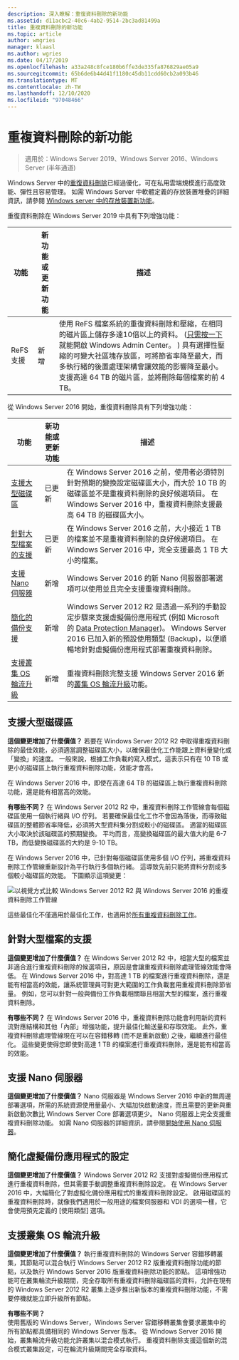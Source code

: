 ```yaml
---
description: 深入瞭解：重復資料刪除的新功能
ms.assetid: d11acbc2-40c6-4ab2-9514-2bc3ad81499a
title: 重複資料刪除的新功能
ms.topic: article
author: wmgries
manager: klaasl
ms.author: wgries
ms.date: 04/17/2019
ms.openlocfilehash: a33a248c8fce180b6ffe3de335fa876829ae05a9
ms.sourcegitcommit: 65b6de6b44d41f1180c45db11cdd60cb2a093b46
ms.translationtype: MT
ms.contentlocale: zh-TW
ms.lasthandoff: 12/10/2020
ms.locfileid: "97048466"
---
```

# <a name="whats-new-in-data-deduplication"></a>重複資料刪除的新功能

> 適用於：Windows Server 2019、Windows Server 2016、Windows Server (半年通道)

Windows Server 中的[重復資料刪除](overview.md)已經過優化，可在私用雲端規模進行高度效能、彈性且容易管理。 如需 Windows Server 中軟體定義的存放裝置堆疊的詳細資訊，請參閱 [Windows server 中的存放裝置新功能](../whats-new-in-storage.md)。

重復資料刪除在 Windows Server 2019 中具有下列增強功能：

| 功能 | 新功能或更新功能 | 描述 |
|---------------|----------------|-------------|
| ReFS 支援  | 新增            | 使用 ReFS 檔案系統的重復資料刪除和壓縮，在相同的磁片區上儲存多達10倍以上的資料。  ([只需按一下](https://www.youtube.com/watch?v=PRibTacyKko&feature=youtu.be) 就能開啟 Windows Admin Center。 ) 具有選擇性壓縮的可變大社區塊存放區，可將節省率降至最大，而多執行緒的後置處理架構會讓效能的影響降至最小。 支援高達 64 TB 的磁片區，並將刪除每個檔案的前 4 TB。|

從 Windows Server 2016 開始，重復資料刪除具有下列增強功能：

| 功能 | 新功能或更新功能 | 描述 |
|---------------|----------------|-------------|
| [支援大型磁碟區](whats-new.md#large-volume-support) | 已更新 | 在 Windows Server 2016 之前，使用者必須特別針對預期的變換設定磁碟區大小，而大於 10 TB 的磁碟區並不是重複資料刪除的良好候選項目。 在 Windows Server 2016 中，重複資料刪除支援最高 64 TB 的磁碟區大小。 |
| [針對大型檔案的支援](whats-new.md#large-file-support) | 已更新 | 在 Windows Server 2016 之前，大小接近 1 TB 的檔案並不是重複資料刪除的良好候選項目。 在 Windows Server 2016 中，完全支援最高 1 TB 大小的檔案。 |
| [支援 Nano 伺服器](whats-new.md#nano-server-support) | 新增 | Windows Server 2016 的新 Nano 伺服器部署選項可以使用並且完全支援重複資料刪除。 |
| [簡化的備份支援](whats-new.md#simple-backup-support) | 新增 | Windows Server 2012 R2 是透過一系列的手動設定步驟來支援虛擬備份應用程式 (例如 Microsoft 的 [Data Protection Manager](/previous-versions/system-center/system-center-2012-R2/hh758173(v=sc.12)))。 Windows Server 2016 已加入新的預設使用類型 (Backup)，以便順暢地針對虛擬備份應用程式部署重複資料刪除。|
| [支援叢集 OS 輪流升級](whats-new.md#cluster-upgrade-support) | 新增 | 重複資料刪除完整支援 Windows Server 2016 新的[叢集 OS 輪流升級](../..//failover-clustering/cluster-operating-system-rolling-upgrade.md)功能。 |

## <a name="support-for-large-volumes"></a><a name="large-volume-support"></a>支援大型磁碟區

**這個變更增加了什麼價值？**
若要在 Windows Server 2012 R2 中取得重複資料刪除的最佳效能，必須適當調整磁碟區大小，以確保最佳化工作能跟上資料量變化或「變換」的速度。 一般來說，根據工作負載的寫入模式，這表示只有在 10 TB 或更小的磁碟區上執行重複資料刪除功能，效能才會高。

在 Windows Server 2016 中，即使在高達 64 TB 的磁碟區上執行重複資料刪除功能，還是能有相當高的效能。

**有哪些不同？**
在 Windows Server 2012 R2 中，重複資料刪除工作管線會每個磁碟區使用一個執行緒與 I/O 佇列。 若要確保最佳化工作不會因為落後，而導致磁碟區的整體節省率降低，必須將大型資料集分割成較小的磁碟區。 適當的磁碟區大小取決於該磁碟區的預期變換。 平均而言，高變換磁碟區的最大值大約是 6-7 TB，而低變換磁碟區的大約是 9-10 TB。

在 Windows Server 2016 中，已針對每個磁碟區使用多個 I/O 佇列，將重複資料刪除工作管線重新設計為平行執行多個執行緒。 這導致先前只能將資料分割成多個較小磁碟區的效能。 下圖顯示這項變更：

![以視覺方式比較 Windows Server 2012 R2 與 Windows Server 2016 的重複資料刪除工作管線](media/server-2016-dedup-job-pipeline.png)

這些最佳化不僅適用於最佳化工作，也適用於[所有重複資料刪除工作](understand.md#job-info)。

## <a name="support-for-large-files"></a><a name="large-file-support"></a>針對大型檔案的支援
**這個變更增加了什麼價值？**
在 Windows Server 2012 R2 中，相當大型的檔案並非適合進行重複資料刪除的候選項目，原因是會讓重複資料刪除處理管線效能會降低。 在 Windows Server 2016 中，對高達 1 TB 的檔案進行重複資料刪除，還是能有相當高的效能，讓系統管理員可對更大範圍的工作負載套用重複資料刪除節省量。 例如，您可以針對一般與備份工作負載相關聯且相當大型的檔案，進行重複資料刪除。

**有哪些不同？**
在 Windows Server 2016 中，重複資料刪除功能會利用新的資料流對應結構和其他「內部」增強功能，提升最佳化輸送量和存取效能。 此外，重複資料刪除處理管線現在可以在容錯移轉 (而不是重新啟動) 之後，繼續進行最佳化。 這些變更使得您即使對高達 1 TB 的檔案進行重複資料刪除，還是能有相當高的效能。

## <a name="support-for-nano-server"></a><a name="nano-server-support"></a>支援 Nano 伺服器
**這個變更增加了什麼價值？**
Nano 伺服器是 Windows Server 2016 中新的無周邊部署選項，所需的系統資源使用量最小、大幅加快啟動速度，而且需要的更新與重新啟動次數比 Windows Server Core 部署選項更少。 Nano 伺服器上完全支援重複資料刪除功能。 如需 Nano 伺服器的詳細資訊，請參閱[開始使用 Nano 伺服器](../../get-started/getting-started-with-nano-server.md)。

## <a name=""></a><a name="simple-backup-support">簡化虛擬備份應用程式的設定</a>
**這個變更增加了什麼價值？**
Windows Server 2012 R2 支援對虛擬備份應用程式進行重複資料刪除，但其需要手動調整重複資料刪除設定。 在 Windows Server 2016 中，大幅簡化了對虛擬化備份應用程式的重複資料刪除設定。 啟用磁碟區的重複資料刪除時，就像我們適用於一般用途的檔案伺服器和 VDI 的選項一樣，它會使用預先定義的 [使用類型] 選項。

## <a name=""></a><a name="cluster-upgrade-support">支援叢集 OS 輪流升級</a>
**這個變更增加了什麼價值？**
執行重複資料刪除的 Windows Server 容錯移轉叢集，其節點可以混合執行 Windows Server 2012 R2 版重複資料刪除功能的節點，以及執行 Windows Server 2016 版重複資料刪除功能的節點。 這項增強功能可在叢集輪流升級期間，完全存取所有重複資料刪除磁碟區的資料，允許在現有的 Windows Server 2012 R2 叢集上逐步推出新版本的重複資料刪除功能，不需要停機就能立即升級所有節點。

**有哪些不同？**<br />
使用舊版的 Windows Server，Windows Server 容錯移轉叢集會要求叢集中的所有節點都具備相同的 Windows Server 版本。 從 Windows Server 2016 開始，叢集輪流升級功能允許叢集以混合模式執行。 重複資料刪除支援這個新的混合模式叢集設定，可在輪流升級期間完全存取資料。
